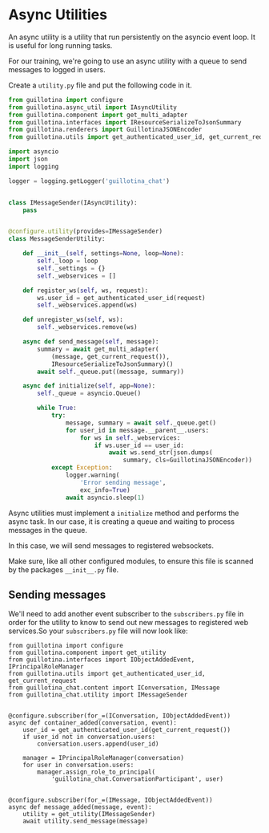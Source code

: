 # Async Utilities

An async utility is a utility that run persistently on the asyncio event loop.
It is useful for long running tasks.

For our training, we're going to use an async utility with a queue to send
messages to logged in users.

Create a `utility.py` file and put the following code in it.

```python
from guillotina import configure
from guillotina.async_util import IAsyncUtility
from guillotina.component import get_multi_adapter
from guillotina.interfaces import IResourceSerializeToJsonSummary
from guillotina.renderers import GuillotinaJSONEncoder
from guillotina.utils import get_authenticated_user_id, get_current_request

import asyncio
import json
import logging

logger = logging.getLogger('guillotina_chat')


class IMessageSender(IAsyncUtility):
    pass


@configure.utility(provides=IMessageSender)
class MessageSenderUtility:

    def __init__(self, settings=None, loop=None):
        self._loop = loop
        self._settings = {}
        self._webservices = []

    def register_ws(self, ws, request):
        ws.user_id = get_authenticated_user_id(request)
        self._webservices.append(ws)

    def unregister_ws(self, ws):
        self._webservices.remove(ws)

    async def send_message(self, message):
        summary = await get_multi_adapter(
            (message, get_current_request()),
            IResourceSerializeToJsonSummary)()
        await self._queue.put((message, summary))

    async def initialize(self, app=None):
        self._queue = asyncio.Queue()

        while True:
            try:
                message, summary = await self._queue.get()
                for user_id in message.__parent__.users:
                    for ws in self._webservices:
                        if ws.user_id == user_id:
                            await ws.send_str(json.dumps(
                                summary, cls=GuillotinaJSONEncoder))
            except Exception:
                logger.warning(
                    'Error sending message',
                    exc_info=True)
                await asyncio.sleep(1)
```


Async utilities must implement a `initialize` method and performs the async
task. In our case, it is creating a queue and waiting to process messages
in the queue.

In this case, we will send messages to registered websockets.

Make sure, like all other configured modules, to ensure this file is scanned
by the packages `__init__.py` file.

## Sending messages

We'll need to add another event subscriber to the `subscribers.py` file
in order for the utility to know to send out new messages to registered
web services.So your `subscribers.py` file will now look like:

```
from guillotina import configure
from guillotina.component import get_utility
from guillotina.interfaces import IObjectAddedEvent, IPrincipalRoleManager
from guillotina.utils import get_authenticated_user_id, get_current_request
from guillotina_chat.content import IConversation, IMessage
from guillotina_chat.utility import IMessageSender


@configure.subscriber(for_=(IConversation, IObjectAddedEvent))
async def container_added(conversation, event):
    user_id = get_authenticated_user_id(get_current_request())
    if user_id not in conversation.users:
        conversation.users.append(user_id)

    manager = IPrincipalRoleManager(conversation)
    for user in conversation.users:
        manager.assign_role_to_principal(
            'guillotina_chat.ConversationParticipant', user)


@configure.subscriber(for_=(IMessage, IObjectAddedEvent))
async def message_added(message, event):
    utility = get_utility(IMessageSender)
    await utility.send_message(message)
```
